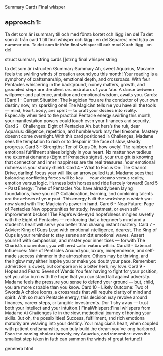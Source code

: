 
Summary
Cards
Final whisper

## approach 1:

Ta det som är i summary till och med första kortet och lägg i en del
Ta det som är från card 1 till final whisper och lägg i en del
	Separera med hjälp av nummer etc.
Ta det som är ifrån final whisper till och med X och lägg i en del

struct
summary string
cards []string
final whisper string

ta det som är i structen
{Summary:Summary
Ah, sweet Aquarius, Madame feels the swirling winds of creation around you this month! Your reading is a symphony of craftsmanship, emotional depth, and crossroads. With four Pentacles whispering in the background, money matters, growth, and grounded steps are the silent orchestrators of your fate. A dance between willpower and patience, ambition and emotional wisdom, awaits you. Cards:[Card 1 - Current Situation: The Magician
You are the conductor of your own destiny now, my sparkling one! The Magician tells me you have all the tools — mind, heart, body, and spirit — to craft your desires into reality. Especially when tied to the practical Pentacle energy swirling this month, your manifestation powers could touch even your finances and security. Card 2 - Challenges: Eight of Pentacles
Ah, but here’s the rub, dear Aquarius: diligence, repetition, and humble work may feel tiresome. Mastery doesn't come overnight. With this card positioned in Challenges, Madame sees the temptation to rush or to despair in the face of slow, steady progress. Card 3 - Strengths: Ten of Cups
Oh, how lovely! The rainbow of emotional fulfillment shines brightly in your heart. No matter how tedious the external demands (Eight of Pentacles sighs!), your true gift is knowing that connection and inner happiness are the real treasures. Your emotional richness is your sturdy shield. Card 4 - What to Focus On: The Chariot
Drive, darling! Focus your will like an arrow pulled taut. Madame sees that balancing conflicting forces will be key — your dreams versus reality, emotion versus logic. Harness both horses and ride fiercely forward! Card 5 - Past Energy: Three of Pentacles
You have already been laying foundations, have you not? Collaboration, learning, and combining talents are the echoes of your past. This energy built the workshop in which you now stand with The Magician's power in hand. Card 6 - Near Future: Page of Pentacles
New opportunities for study, investment, or even self-improvement beckon! The Page’s wide-eyed hopefulness mingles sweetly with the Eight of Pentacles — reinforcing that a beginner’s mind and a student's heart will serve you better than chasing instant mastery. Card 7 - Advice: King of Cups
Lead with emotional intelligence, dearest. The King of Cups is your reminder to stay serene amidst emotional waves. Assert yourself with compassion, and master your inner tides — for with The Chariot’s momentum, you will need calm waters within. Card 8 - External Influences: Nine of Pentacles
Around you, luxury, independence, and self-made success shimmer in the atmosphere. Others may be thriving, and their glow may either inspire you or make you doubt your pace. Remember: admiration is sweet, but comparison is a bitter herb, my love. Card 9 - Hopes and Fears: Seven of Wands
You fear having to fight for your position, yet you also burn with the hope that you can stand tall against adversity. Madame feels the pressure you sense to defend your ground — but, child, you are more capable than you know. Card 10 - Likely Outcome: Two of Swords
A choice looms, a crossroads that will require clarity of mind and spirit. With so much Pentacle energy, this decision may revolve around finances, career steps, or tangible investments. Don't shy away — trust both your intellect and your intuition.] FinalWhispers:Final whispers from Madame AI
Challenges lie in the slow, methodical journey of honing your skills. But oh, the possibilities! Success, fulfillment, and rich emotional maturity are weaving into your destiny. Your magician’s heart, when coupled with patient craftsmanship, can truly build the dream you've long harbored.
Face the coming choices bravely, my Aquarius, and remember: even the smallest step taken in faith can summon the winds of great fortune!}

generera html









